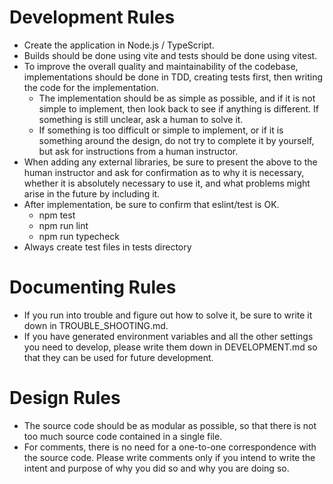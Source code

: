 # Development Rules
- Create the application in Node.js / TypeScript.
- Builds should be done using vite and tests should be done using vitest.
- To improve the overall quality and maintainability of the codebase, implementations should be done in TDD, creating tests first, then writing the code for the implementation.
  - The implementation should be as simple as possible, and if it is not simple to implement, then look back to see if anything is different. If something is still unclear, ask a human to solve it.
  - If something is too difficult or simple to implement, or if it is something around the design, do not try to complete it by yourself, but ask for instructions from a human instructor.
- When adding any external libraries, be sure to present the above to the human instructor and ask for confirmation as to why it is necessary, whether it is absolutely necessary to use it, and what problems might arise in the future by including it.
- After implementation, be sure to confirm that eslint/test is OK.
  - npm test
  - npm run lint
  - npm run typecheck
- Always create test files in tests directory

# Documenting Rules
- If you run into trouble and figure out how to solve it, be sure to write it down in TROUBLE_SHOOTING.md.
- If you have generated environment variables and all the other settings you need to develop, please write them down in DEVELOPMENT.md so that they can be used for future development.

# Design Rules
- The source code should be as modular as possible, so that there is not too much source code contained in a single file.
- For comments, there is no need for a one-to-one correspondence with the source code. Please write comments only if you intend to write the intent and purpose of why you did so and why you are doing so.